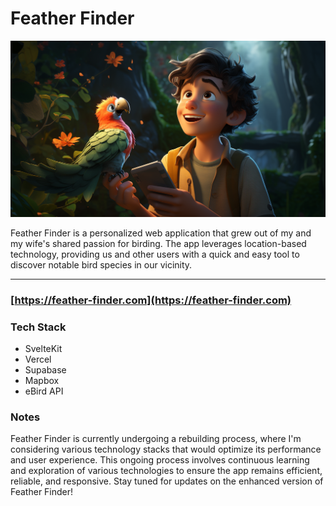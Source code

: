 # Feather Finder

![Banner](image.png)

Feather Finder is a personalized web application that grew out of my and my wife's shared passion for birding. The app leverages location-based technology, providing us and other users with a quick and easy tool to discover notable bird species in our vicinity.

---

### [https://feather-finder.com](https://feather-finder.com)

### Tech Stack

- SvelteKit
- Vercel
- Supabase
- Mapbox
- eBird API

### Notes

Feather Finder is currently undergoing a rebuilding process, where I'm considering various technology stacks that would optimize its performance and user experience. This ongoing process involves continuous learning and exploration of various technologies to ensure the app remains efficient, reliable, and responsive. Stay tuned for updates on the enhanced version of Feather Finder!
